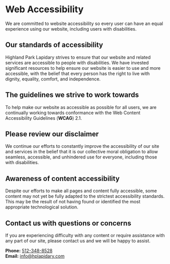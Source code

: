 # Web Accessibility

We are committed to website accessibility so every user can have an equal experience using our website, including users with disabilities.

## Our standards of accessibility

Highland Park Lapidary strives to ensure that our website and related services are accessible to people with disabilities. We have invested significant resources to help ensure our website is easier to use and more accessible, with the belief that every person has the right to live with dignity, equality, comfort, and independence.

## The guidelines we strive to work towards

To help make our website as accessible as possible for all users, we are continually working towards conformance with the Web Content Accessibility Guidelines (**WCAG**) 2.1.

## Please review our disclaimer

We continue our efforts to constantly improve the accessibility of our site and services in the belief that it is our collective moral obligation to allow seamless, accessible, and unhindered use for everyone, including those with disabilities.

## Awareness of content accessibility

Despite our efforts to make all pages and content fully accessible, some content may not yet be fully adapted to the strictest accessibility standards. This may be the result of not having found or identified the most appropriate technological solution.

## Contact us with questions or concerns

If you are experiencing difficulty with any content or require assistance with any part of our site, please contact us and we will be happy to assist.

**Phone:** [512-348-8528](tel:5123488528)  
**Email:** [info@hplapidary.com](mailto:info@hplapidary.com)

